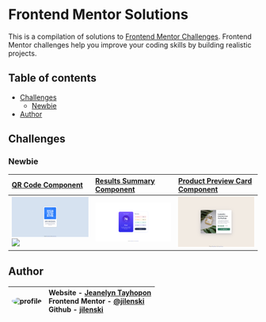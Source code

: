 # Frontend Mentor Solutions

This is a compilation of solutions to [Frontend Mentor Challenges](https://www.frontendmentor.io/challenges). Frontend Mentor challenges help you improve your coding skills by building realistic projects.

## Table of contents

- [Challenges](#challenges)
  - [Newbie](#newbie)
- [Author](#author)

## Challenges

### Newbie

| [QR Code Component](https://github.com/jilenski/frontend-mentor-solutions/tree/main/qr-code-component)                           | [Results Summary Component](https://github.com/jilenski/frontend-mentor-solutions/tree/main/results-summary-component)      | [Product Preview Card Component](https://github.com/jilenski/frontend-mentor-solutions/tree/main/product-preview-card-component)    |
| :------------------------------------------------------------------------------------------------------------------------------- | :-------------------------------------------------------------------------------------------------------------------------- | :---------------------------------------------------------------------------------------------------------------------------------- |
| [![](././qr-code-component/ss-web.jpg)![](./qr-code-component/)](https://frontend-mentor-solution-qr-code-component.vercel.app/) | [![](././results-summary-component/ss-desktop.png)](https://frontend-mentor-solution-results-summary-component.vercel.app/) | [![](./product-preview-card-component/ss-desktop.png)](https://frontend-mentor-solution-product-preview-card-component.vercel.app/) |

## Author

| <img src="https://media.licdn.com/dms/image/D5603AQF3ma3L9Mw6KQ/profile-displayphoto-shrink_800_800/0/1688980503267?e=1706745600&v=beta&t=UzT3_k4dR8PN1WiV29e56Tap3wQG6HH7xsrJkZh-nSY" alt="profile" width="80" style="border-radius: 100%"> | Website - [Jeanelyn Tayhopon](https://jeanelyntayhopon.com/)<br>Frontend Mentor - [@jilenski](https://www.frontendmentor.io/profile/jilenski)<br> Github - [jilenski](https://github.com/jilenski) |
| -------------------------------------------------------------------------------------------------------------------------------------------------------------------------------------------------------------------------------------------- | :------------------------------------------------------------------------------------------------------------------------------------------------------------------------------------------------- |
